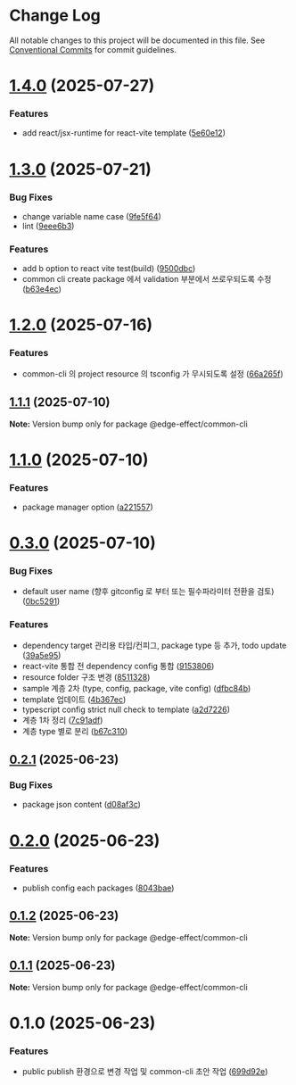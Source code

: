 # Change Log

All notable changes to this project will be documented in this file.
See [Conventional Commits](https://conventionalcommits.org) for commit guidelines.

# [1.4.0](https://github.com/Team-EdgeEffect/library-js/compare/@edge-effect/common-cli@1.3.0...@edge-effect/common-cli@1.4.0) (2025-07-27)

### Features

- add react/jsx-runtime for react-vite template ([5e60e12](https://github.com/Team-EdgeEffect/library-js/commit/5e60e12a3ec41dfe77601df17dddced187829b54))

# [1.3.0](https://github.com/Team-EdgeEffect/library-js/compare/@edge-effect/common-cli@1.2.0...@edge-effect/common-cli@1.3.0) (2025-07-21)

### Bug Fixes

- change variable name case ([9fe5f64](https://github.com/Team-EdgeEffect/library-js/commit/9fe5f641abc7a5cba27c522df20fa4ed5ddbe160))
- lint ([9eee6b3](https://github.com/Team-EdgeEffect/library-js/commit/9eee6b39a9bef5f825ab978127161e8b900acbc3))

### Features

- add b option to react vite test(build) ([9500dbc](https://github.com/Team-EdgeEffect/library-js/commit/9500dbc4533de0aa95f78171cbc04226d5b3260a))
- common cli create package 에서 validation 부분에서 쓰로우되도록 수정 ([b63e4ec](https://github.com/Team-EdgeEffect/library-js/commit/b63e4ec69fa1db1302990ef645ac955cd18ff0e3))

# [1.2.0](https://github.com/Team-EdgeEffect/library-js/compare/@edge-effect/common-cli@1.1.1...@edge-effect/common-cli@1.2.0) (2025-07-16)

### Features

- common-cli 의 project resource 의 tsconfig 가 무시되도록 설정 ([66a265f](https://github.com/Team-EdgeEffect/library-js/commit/66a265f63ab7df05c50c0dfd90125ee473b4d89d))

## [1.1.1](https://github.com/Team-EdgeEffect/library-js/compare/@edge-effect/common-cli@1.1.0...@edge-effect/common-cli@1.1.1) (2025-07-10)

**Note:** Version bump only for package @edge-effect/common-cli

# [1.1.0](https://github.com/Team-EdgeEffect/library-js/compare/@edge-effect/common-cli@0.3.0...@edge-effect/common-cli@1.1.0) (2025-07-10)

### Features

- package manager option ([a221557](https://github.com/Team-EdgeEffect/library-js/commit/a2215575afcef86c88ee8dc534ae0fe8b4d816cf))

# [0.3.0](https://github.com/Team-EdgeEffect/library-js/compare/@edge-effect/common-cli@0.2.1...@edge-effect/common-cli@0.3.0) (2025-07-10)

### Bug Fixes

- default user name (향후 gitconfig 로 부터 또는 필수파라미터 전환을 검토) ([0bc5291](https://github.com/Team-EdgeEffect/library-js/commit/0bc529187c6bda9540232271b0d8e45beca69b76))

### Features

- dependency target 관리용 타입/컨피그, package type 등 추가, todo update ([39a5e95](https://github.com/Team-EdgeEffect/library-js/commit/39a5e956ee8a0792a98810ca7af4cd86a52876f8))
- react-vite 통합 전 dependency config 통합 ([9153806](https://github.com/Team-EdgeEffect/library-js/commit/9153806eb16d7de54fa5e29e0fd5a27b4a4d11ad))
- resource folder 구조 변경 ([8511328](https://github.com/Team-EdgeEffect/library-js/commit/8511328aa47a0ecf7bb0a006cb402468b5f9eca5))
- sample 계층 2차 (type, config, package, vite config) ([dfbc84b](https://github.com/Team-EdgeEffect/library-js/commit/dfbc84b326f0544afd88944380a20e192b3430d9))
- template 업데이트 ([4b367ec](https://github.com/Team-EdgeEffect/library-js/commit/4b367ec5b478e8a2b955fc80e585f4cd6c5166c6))
- typescript config strict null check to template ([a2d7226](https://github.com/Team-EdgeEffect/library-js/commit/a2d7226e7f2a17b0c6f9695266446085b5ccbf78))
- 계층 1차 정리 ([7c91adf](https://github.com/Team-EdgeEffect/library-js/commit/7c91adf28cc36c1e5b9f89475196945e19041580))
- 계층 type 별로 분리 ([b67c310](https://github.com/Team-EdgeEffect/library-js/commit/b67c3104ea4d52bb612aad8f879e305df31cecdd))

## [0.2.1](https://github.com/Team-EdgeEffect/library-js/compare/@edge-effect/common-cli@0.2.0...@edge-effect/common-cli@0.2.1) (2025-06-23)

### Bug Fixes

- package json content ([d08af3c](https://github.com/Team-EdgeEffect/library-js/commit/d08af3c195d59cd4bd06e47cc057454902c89e29))

# [0.2.0](https://github.com/Team-EdgeEffect/library-js/compare/@edge-effect/common-cli@0.1.2...@edge-effect/common-cli@0.2.0) (2025-06-23)

### Features

- publish config each packages ([8043bae](https://github.com/Team-EdgeEffect/library-js/commit/8043baefade9a6af14a51a4ae355376afd523a6e))

## [0.1.2](https://github.com/Team-EdgeEffect/library-js/compare/@edge-effect/common-cli@0.1.1...@edge-effect/common-cli@0.1.2) (2025-06-23)

**Note:** Version bump only for package @edge-effect/common-cli

## [0.1.1](https://github.com/Team-EdgeEffect/library-js/compare/@edge-effect/common-cli@0.1.0...@edge-effect/common-cli@0.1.1) (2025-06-23)

**Note:** Version bump only for package @edge-effect/common-cli

# 0.1.0 (2025-06-23)

### Features

- public publish 환경으로 변경 작업 및 common-cli 초안 작업 ([699d92e](https://github.com/Team-EdgeEffect/library-js/commit/699d92e279db6ba2306a9abac565d6ef45080a90))
